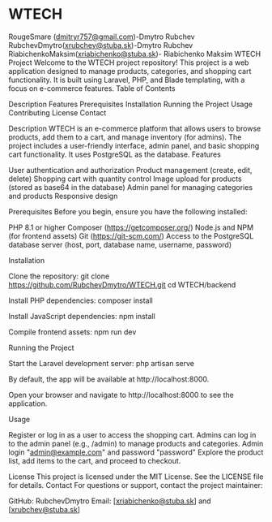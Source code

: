 # WTECH
RougeSmare (dmitryr757@gmail.com)-Dmytro Rubchev
RubchevDmytro(xrubchev@stuba.sk)-Dmytro Rubchev
RiabichenkoMaksim(xriabichenko@stuba.sk)- Riabichenko Maksim
WTECH Project
Welcome to the WTECH project repository! This project is a web application designed to manage products, categories, and shopping cart functionality. It is built using Laravel, PHP, and Blade templating, with a focus on e-commerce features.
Table of Contents

Description
Features
Prerequisites
Installation
Running the Project
Usage
Contributing
License
Contact

Description
WTECH is an e-commerce platform that allows users to browse products, add them to a cart, and manage inventory (for admins). The project includes a user-friendly interface, admin panel, and basic shopping cart functionality. It uses PostgreSQL as the database.
Features

User authentication and authorization
Product management (create, edit, delete)
Shopping cart with quantity control
Image upload for products (stored as base64 in the database)
Admin panel for managing categories and products
Responsive design

Prerequisites
Before you begin, ensure you have the following installed:

PHP 8.1 or higher
Composer (https://getcomposer.org/)
Node.js and NPM (for frontend assets)
Git (https://git-scm.com/)
Access to the PostgreSQL database server (host, port, database name, username, password)

Installation

Clone the repository:
git clone https://github.com/RubchevDmytro/WTECH.git
cd WTECH/backend


Install PHP dependencies:
composer install


Install JavaScript dependencies:
npm install


Compile frontend assets:
npm run dev



Running the Project

Start the Laravel development server:
php artisan serve


By default, the app will be available at http://localhost:8000.


Open your browser and navigate to http://localhost:8000 to see the application.


Usage

Register or log in as a user to access the shopping cart.
Admins can log in to the admin panel (e.g., /admin) to manage products and categories.
Admin login "admin@example.com" and password "password"
Explore the product list, add items to the cart, and proceed to checkout.

License
This project is licensed under the MIT License. See the LICENSE file for details.
Contact
For questions or support, contact the project maintainer:

GitHub: RubchevDmytro
Email: [xriabichenko@stuba.sk] and [xrubchev@stuba.sk]

